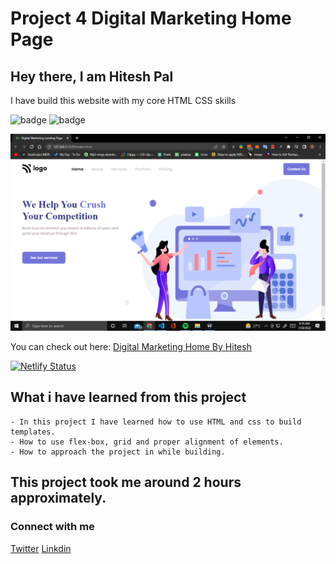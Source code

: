# Project 4 Digital Marketing Home Page

## Hey there, I am Hitesh Pal

I have build this website with my core HTML CSS skills


![badge](https://img.shields.io/badge/Project%204-Digital%20Marketing%20Homepage-yellowgreen)
![badge](https://img.shields.io/badge/HTML-CSS-green)

![image](./created.png)

You can check out here: [Digital Marketing Home By Hitesh](https://marketing-home-page-by-hitesh.netlify.app/)

[![Netlify Status](https://api.netlify.com/api/v1/badges/52c07360-f1a3-4a21-aed5-adffa78d899f/deploy-status)](https://app.netlify.com/sites/marketing-home-page-by-hitesh/deploys)


## What i have learned from this project

    - In this project I have learned how to use HTML and css to build templates.
    - How to use flex-box, grid and proper alignment of elements.
    - How to approach the project in while building.



## This project took me around 2 hours approximately.

### Connect with me 
[Twitter](https://twitter.com/HiteshP25522550) 
[Linkdin](https://www.linkedin.com/in/hitesh-pal-8379011ab/)
